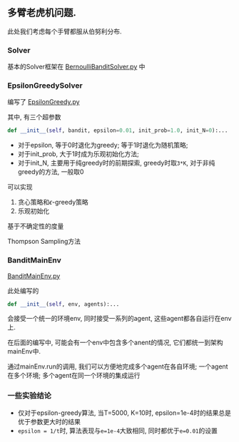 

## 多臂老虎机问题. 

此处我们考虑每个手臂都服从伯努利分布. 


### Solver

基本的Solver框架在
[BernoulliBanditSolver.py](BernoulliBanditSolver.py)
中

### EpsilonGreedySolver
编写了
[EpsilonGreedy.py](EpsilonGreedy.py)

其中, 有三个超参数

```python
def __init__(self, bandit, epsilon=0.01, init_prob=1.0, init_N=0):...
```

 - 对于epsilon, 等于0时退化为greedy; 等于1时退化为随机策略;
 - 对于init_prob, 大于1时成为乐观初始化方法;
 - 对于init_N, 主要用于纯greedy时的前期探索, greedy时取`3*K`, 对于非纯greedy的方法, 一般取0

可以实现
 1. 贪心策略和$\epsilon$-greedy策略
 2. 乐观初始化

基于不确定性的度量


Thompson Sampling方法

### BanditMainEnv
[BanditMainEnv.py](..%2F..%2Fenvs%2FBanditEnv%2FBanditMainEnv.py)

此处编写的
```python
def __init__(self, env, agents):...
```

会接受一个统一的环境env, 同时接受一系列的agent, 这些agent都各自运行在env上. 

在后面的编写中, 可能会有一个env中包含多个anent的情况, 它们都统一到架构mainEnv中. 

通过mainEnv.run的调用, 我们可以方便地完成多个agent在各自环境;
一个agent在多个环境; 多个agent在同一个环境的集成运行

### 一些实验结论

 - 仅对于epsilon-greedy算法, 当T=5000, K=10时, epsilon=1e-4时的结果总是优于参数更大时的结果
 - `epsilon = 1/t`时, 算法表现与`e=1e-4`大致相同, 同时都优于`e=0.01`的设置




